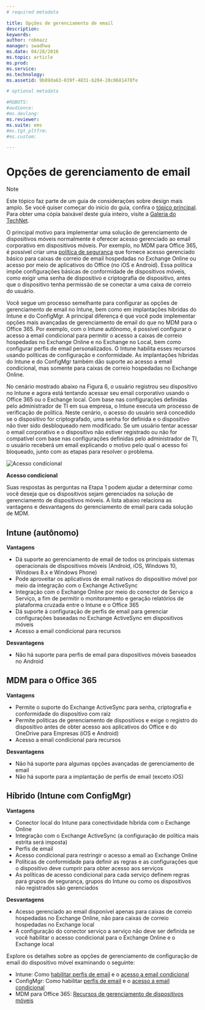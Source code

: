 ```yaml
---
# required metadata

title: Opções de gerenciamento de email
description:
keywords:
author: robmazz
manager: swadhwa
ms.date: 04/28/2016
ms.topic: article
ms.prod:
ms.service:
ms.technology:
ms.assetid: 9b89da63-039f-4831-b204-28c0681478fe

# optional metadata

#ROBOTS:
#audience:
#ms.devlang:
ms.reviewer: 
ms.suite: ems
#ms.tgt_pltfrm:
#ms.custom:

---
```


# Opções de gerenciamento de email

>[!NOTE]
>Este tópico faz parte de um guia de considerações sobre design mais amplo. Se você quiser começar do início do guia, confira o [tópico principal](mdm-design-considerations-guide.md). Para obter uma cópia baixável deste guia inteiro, visite a [Galeria do TechNet](https://gallery.technet.microsoft.com/Mobile-Device-Management-7d401582).

O principal motivo para implementar uma solução de gerenciamento de dispositivos móveis normalmente é oferecer acesso gerenciado ao email corporativo em dispositivos móveis. Por exemplo, no MDM para Office 365, é possível criar uma [política de segurança](https://technet.microsoft.com/library/ms.o365.cc.newdevicepolicy.aspx) que fornece acesso gerenciado básico para caixas de correio de email hospedadas no Exchange Online ou acesso por meio de aplicativos do Office (no iOS e Android). Essa política impõe configurações básicas de conformidade de dispositivos móveis, como exigir uma senha de dispositivo e criptografia de dispositivo, antes que o dispositivo tenha permissão de se conectar a uma caixa de correio do usuário.

Você segue um processo semelhante para configurar as opções de gerenciamento de email no Intune, bem como em implantações híbridas do Intune e do ConfigMgr. A principal diferença é que você pode implementar opções mais avançadas de gerenciamento de email do que no MDM para o Office 365. Por exemplo, com o Intune autônomo, é possível configurar o acesso a email condicional para permitir o acesso a caixas de correio hospedadas no Exchange Online e no Exchange no Local, bem como configurar perfis de email personalizados. O Intune habilita esses recursos usando políticas de configuração e conformidade.  As implantações híbridas do Intune e do ConfigMgr também dão suporte ao acesso a email condicional, mas somente para caixas de correio hospedadas no Exchange Online.

No cenário mostrado abaixo na Figura 6, o usuário registrou seu dispositivo no Intune e agora está tentando acessar seu email corporativo usando o Office 365 ou o Exchange local. Com base nas configurações definidas pelo administrador de TI em sua empresa, o Intune executa um processo de verificação de política. Neste cenário, o acesso do usuário será concedido se o dispositivo for criptografado, uma senha for definida e o dispositivo não tiver sido desbloqueado nem modificado. Se um usuário tentar acessar o email corporativo e o dispositivo não estiver registrado ou não for compatível com base nas configurações definidas pelo administrador de TI, o usuário receberá um email explicando o motivo pelo qual o acesso foi bloqueado, junto com as etapas para resolver o problema. 

![Acesso condicional](./media/MDM_Figure_06.png)

**Acesso condicional**

Suas respostas às perguntas na Etapa 1 podem ajudar a determinar como você deseja que os dispositivos sejam gerenciados na solução de gerenciamento de dispositivos móveis. A lista abaixo relaciona as vantagens e desvantagens do gerenciamento de email para cada solução de MDM.

## Intune (autônomo)

**Vantagens**

- Dá suporte ao gerenciamento de email de todos os principais sistemas operacionais de dispositivos móveis (Android, iOS, Windows 10, Windows 8.x e Windows Phone)
- Pode aproveitar os aplicativos de email nativos do dispositivo móvel por meio da integração com o Exchange ActiveSync
- Integração com o Exchange Online por meio do conector de Serviço a Serviço, a fim de permitir o monitoramento e geração relatórios de plataforma cruzada entre o Intune e o Office 365
- Dá suporte à configuração de perfis de email para gerenciar configurações baseadas no Exchange ActiveSync em dispositivos móveis
- Acesso a email condicional para recursos

**Desvantagens**

- Não há suporte para perfis de email para dispositivos móveis baseados no Android

## MDM para o Office 365

**Vantagens**

- Permite o suporte do Exchange ActiveSync para senha, criptografia e conformidade do dispositivo com raiz
- Permite políticas de gerenciamento de dispositivos e exige o registro do dispositivo antes de obter acesso aos aplicativos do Office e do OneDrive para Empresas (iOS e Android)
- Acesso a email condicional para recursos

**Desvantagens**

- Não há suporte para algumas opções avançadas de gerenciamento de email 
- Não há suporte para a implantação de perfis de email (exceto iOS)

## Híbrido (Intune com ConfigMgr)

**Vantagens**

- Conector local do Intune para conectividade híbrida com o Exchange Online
- Integração com o Exchange ActiveSync (a configuração de política mais estrita será imposta)
- Perfis de email
- Acesso condicional para restringir o acesso a email ao Exchange Online
- Políticas de conformidade para definir as regras e as configurações que o dispositivo deve cumprir para obter acesso aos serviços
- As políticas de acesso condicional para cada serviço definem regras para grupos de segurança, grupos do Intune ou como os dispositivos não registrados são gerenciados

**Desvantagens**

- Acesso gerenciado ao email disponível apenas para caixas de correio hospedadas no Exchange Online, não para caixas de correio hospedadas no Exchange local
- A configuração do conector serviço a serviço não deve ser definida se você habilitar o acesso condicional para o Exchange Online e o Exchange local

Explore os detalhes sobre as opções de gerenciamento de configuração de email do dispositivo móvel examinando o seguinte:

- Intune: Como [habilitar perfis de email](/Intune/deployuse/configure-access-to-corporate-email-using-email-profiles-with-microsoft-intune) e o [acesso a email condicional](/Intune/deployuse/restrict-access-to-email-and-o365-services-with-microsoft-intune)
- ConfigMgr: Como habilitar [perfis de email](https://technet.microsoft.com/library/dn554227.aspx) e o [acesso a email condicional](https://technet.microsoft.com/library/dn919655.aspx)
- MDM para Office 365: [Recursos de gerenciamento de dispositivos móveis](https://technet.microsoft.com/library/ms.o365.cc.devicepolicysupporteddevice.aspx)

<!--HONumber=Apr16_HO2-->


